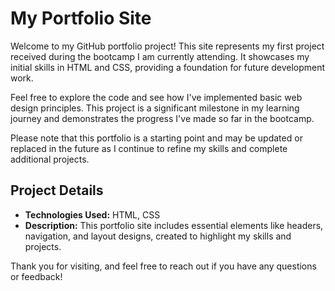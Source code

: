 # My Portfolio Site

Welcome to my GitHub portfolio project! This site represents my first project received during the bootcamp I am currently attending. It showcases my initial skills in HTML and CSS, providing a foundation for future development work. 

Feel free to explore the code and see how I've implemented basic web design principles. This project is a significant milestone in my learning journey and demonstrates the progress I've made so far in the bootcamp.

Please note that this portfolio is a starting point and may be updated or replaced in the future as I continue to refine my skills and complete additional projects. 

## Project Details

- **Technologies Used:** HTML, CSS
- **Description:** This portfolio site includes essential elements like headers, navigation, and layout designs, created to highlight my skills and projects.

Thank you for visiting, and feel free to reach out if you have any questions or feedback!
